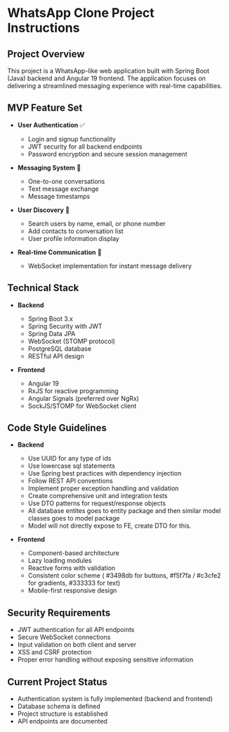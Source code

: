# WhatsApp Clone Project Instructions

## Project Overview

This project is a WhatsApp-like web application built with Spring Boot (Java) backend and Angular 19 frontend. The application focuses on delivering a streamlined messaging experience with real-time capabilities.

## MVP Feature Set

-   **User Authentication** ✅

    -   Login and signup functionality
    -   JWT security for all backend endpoints
    -   Password encryption and secure session management

-   **Messaging System** 🔄

    -   One-to-one conversations
    -   Text message exchange
    -   Message timestamps

-   **User Discovery** 🔄

    -   Search users by name, email, or phone number
    -   Add contacts to conversation list
    -   User profile information display

-   **Real-time Communication** 🔄
    -   WebSocket implementation for instant message delivery

## Technical Stack

-   **Backend**

    -   Spring Boot 3.x
    -   Spring Security with JWT
    -   Spring Data JPA
    -   WebSocket (STOMP protocol)
    -   PostgreSQL database
    -   RESTful API design

-   **Frontend**
    -   Angular 19
    -   RxJS for reactive programming
    -   Angular Signals (preferred over NgRx)
    -   SockJS/STOMP for WebSocket client

## Code Style Guidelines

-   **Backend**

    -   Use UUID for any type of ids
    -   Use lowercase sql statements
    -   Use Spring best practices with dependency injection
    -   Follow REST API conventions
    -   Implement proper exception handling and validation
    -   Create comprehensive unit and integration tests
    -   Use DTO patterns for request/response objects
    -   All database entites goes to entity package and then similar model classes goes to model package
    -   Model will not directly expose to FE, create DTO for this.

-   **Frontend**
    -   Component-based architecture
    -   Lazy loading modules
    -   Reactive forms with validation
    -   Consistent color scheme ( #3498db for buttons, #f5f7fa / #c3cfe2 for gradients, #333333 for text)
    -   Mobile-first responsive design

## Security Requirements

-   JWT authentication for all API endpoints
-   Secure WebSocket connections
-   Input validation on both client and server
-   XSS and CSRF protection
-   Proper error handling without exposing sensitive information

## Current Project Status

-   Authentication system is fully implemented (backend and frontend)
-   Database schema is defined
-   Project structure is established
-   API endpoints are documented
